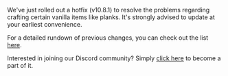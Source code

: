 We've just rolled out a hotfix (v10.8.1) to resolve the problems regarding crafting certain vanilla items like planks. It's strongly advised to update at your earliest convenience.

For a detailed rundown of previous changes, you can check out the list [here](https://github.com/AMPZNetwork/All-The-Forge/blob/main/PatchNotes/ATFG10.md#version-108-march-19th-2024).

Interested in joining our Discord community? Simply [click here](https://discord.ampznetwork.com) to become a part of it.

